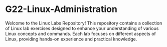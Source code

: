 # G22-Linux-Administration
Welcome to the Linux Labs Repository! This repository contains a collection of Linux lab exercises designed to enhance your understanding of various Linux concepts and commands. Each lab focuses on different aspects of Linux, providing hands-on experience and practical knowledge.
